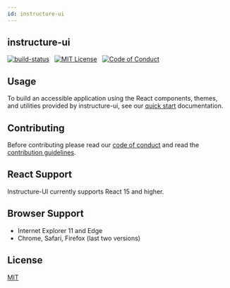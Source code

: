 ```yaml
---
id: instructure-ui
---
```


## instructure-ui

[![build-status][build-status]][build-status-url]&nbsp;&nbsp;&nbsp;[![MIT License][license-badge]][LICENSE]&nbsp;&nbsp;&nbsp;[![Code of Conduct][coc-badge]][coc]


## Usage

To build an accessible application using the React components, themes, and utilities provided by instructure-ui, see our [quick start](https://instructure.design/#usage) documentation.

## Contributing

Before contributing please read our [code of conduct](https://instructure.design/#CODE_OF_CONDUCT) and read the [contribution guidelines](https://instructure.design/#contributing).

## React Support

Instructure-UI currently supports React 15 and higher.

## Browser Support

- Internet Explorer 11 and Edge
- Chrome, Safari, Firefox (last two versions)

## License

[MIT](#LICENSE)

[build-status]: https://travis-ci.org/instructure/instructure-ui.svg?branch=master
[build-status-url]: https://travis-ci.org/instructure/instructure-ui "Travis CI"

[license-badge]: https://img.shields.io/npm/l/instructure-ui.svg?style=flat-square
[license]: https://github.com/instructure/instructure-ui/blob/master/LICENSE

[coc-badge]: https://img.shields.io/badge/code%20of-conduct-ff69b4.svg?style=flat-square
[coc]: https://github.com/instructure/instructure-ui/blob/master/CODE_OF_CONDUCT.md
